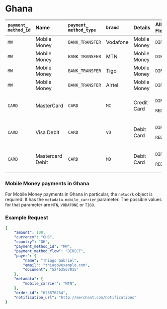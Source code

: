 # Ghana

<table>
  <thead>
    <tr>
      <th style="text-align:left"><code>payment_<br />method_id</code>
      </th>
      <th style="text-align:left"><b>Name</b>
      </th>
      <th style="text-align:left"><code>payment_</code>
        <br /><code>method_type</code>
      </th>
      <th style="text-align:left"><code>brand</code>
      </th>
      <th style="text-align:left"><b>Details</b>
      </th>
      <th style="text-align:left">Allowed Flows</th>
      <th style="text-align:left"><b>Logos</b>
      </th>
    </tr>
  </thead>
  <tbody>
    <tr>
      <td style="text-align:left"><code>MW</code>
      </td>
      <td style="text-align:left">Mobile Money</td>
      <td style="text-align:left"><code>BANK_TRANSFER</code>
      </td>
      <td style="text-align:left">Vodafone</td>
      <td style="text-align:left">Mobile Money</td>
      <td style="text-align:left"><code>DIRECT</code>
      </td>
      <td style="text-align:left">&#x200B;<a href="https://static.dlocal.com/images/providers/FW_OR.png">https://static.dlocal.com/images/providers/FW_VF.png</a>
      </td>
    </tr>
    <tr>
      <td style="text-align:left"><code>MW</code>
      </td>
      <td style="text-align:left">Mobile Money</td>
      <td style="text-align:left"><code>BANK_TRANSFER</code>
      </td>
      <td style="text-align:left">MTN</td>
      <td style="text-align:left">Mobile Money</td>
      <td style="text-align:left"><code>DIRECT</code>
      </td>
      <td style="text-align:left"><a href="https://static.dlocal.com/images/providers/FW_MT.png">&#x200B;</a>
        <a
        href="https://static.dlocal.com/images/providers/FW_MT.png">https://static.dlocal.com/images/providers/FW_MT.png</a>
      </td>
    </tr>
    <tr>
      <td style="text-align:left"><code>MW</code>
      </td>
      <td style="text-align:left">Mobile Money</td>
      <td style="text-align:left"><code>BANK_TRANSFER</code>
      </td>
      <td style="text-align:left">Tigo</td>
      <td style="text-align:left">Mobile Money</td>
      <td style="text-align:left"><code>DIRECT</code>
      </td>
      <td style="text-align:left">&#x200B;<a href="https://static.dlocal.com/images/providers/FW_OR.png">https://static.dlocal.com/images/providers/FW_TG.png</a>
      </td>
    </tr>
    <tr>
      <td style="text-align:left"><code>MW</code>
      </td>
      <td style="text-align:left">Mobile Money</td>
      <td style="text-align:left"><code>BANK_TRANSFER</code>
      </td>
      <td style="text-align:left">Airtel</td>
      <td style="text-align:left">Mobile Money</td>
      <td style="text-align:left"><code>DIRECT</code>
      </td>
      <td style="text-align:left"><a href="https://static.dlocal.com/images/providers/FW_MT.png">&#x200B;</a>
        <a
        href="https://static.dlocal.com/images/providers/FW_MT.png">https://static.dlocal.com/images/providers/FW_AT.png</a>
      </td>
    </tr>
    <tr>
      <td style="text-align:left"><code>CARD</code>
      </td>
      <td style="text-align:left">MasterCard</td>
      <td style="text-align:left"><code>CARD</code>
      </td>
      <td style="text-align:left"><code>MC</code>
      </td>
      <td style="text-align:left">Credit Card</td>
      <td style="text-align:left">
        <p><code>DIRECT</code>
        </p>
        <p><code>REDIRECT</code>
        </p>
      </td>
      <td style="text-align:left">&#x200B;<a href="https://pay.dlocal.com/views/2.0/images/payments/MC.png">https://pay.dlocal.com/views/2.0/images/payments/MC.png</a>&#x200B;</td>
    </tr>
    <tr>
      <td style="text-align:left"><code>CARD</code>
      </td>
      <td style="text-align:left">Visa Debit</td>
      <td style="text-align:left"><code>CARD</code>
      </td>
      <td style="text-align:left"><code>VD</code>
      </td>
      <td style="text-align:left">Debit Card</td>
      <td style="text-align:left">
        <p><code>DIRECT</code>
        </p>
        <p><code>REDIRECT</code>
        </p>
      </td>
      <td style="text-align:left">&#x200B;<a href="https://pay.dlocal.com/views/2.0/images/payments/VD.png">https://pay.dlocal.com/views/2.0/images/payments/VD.png</a>&#x200B;</td>
    </tr>
    <tr>
      <td style="text-align:left"><code>CARD</code>
      </td>
      <td style="text-align:left">Mastercard Debit</td>
      <td style="text-align:left"><code>CARD</code>
      </td>
      <td style="text-align:left"><code>MD</code>
      </td>
      <td style="text-align:left">Debit Card</td>
      <td style="text-align:left">
        <p><code>DIRECT</code>
        </p>
        <p><code>REDIRECT</code>
        </p>
      </td>
      <td style="text-align:left">&#x200B;<a href="https://pay.dlocal.com/views/2.0/images/payments/MD.png">https://pay.dlocal.com/views/2.0/images/payments/MD.png</a>&#x200B;</td>
    </tr>
  </tbody>
</table>

### Mobile Money payments in Ghana

For Mobile Money payments in Ghana in particular, the `network` object is required. It has the `metadata.mobile_carrier` parameter. The possible values  for that parameter are `MTN`, `VODAFONE` or `TIGO`.

### Example Request

```yaml
{
    "amount": 100,
    "currency": "GHS",
    "country": "GH",
    "payment_method_id": "MW",
    "payment_method_flow": "DIRECT",
    "payer": {
        "name": "Thiago Gabriel",
        "email": "thiago@example.com",
        "document": "52463567015"
    },
    "metadata": {
        "mobile_carrier": "MTN",
    },
    "order_id": "623576234",
    "notification_url": "http://merchant.com/notifications"
}
```

